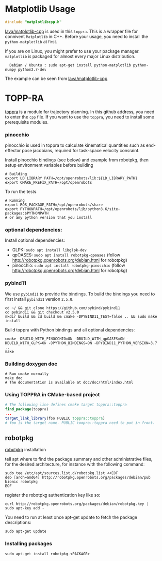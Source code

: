 # Matplotlib Usage

```C++
#include "matplotlibcpp.h"
```
[lava/matplotlib-cpp](https://github.com/lava/matplotlib-cpp) is used in this `toppra`. This is a wrapper file for connivent `Matplotlib` in C++. Before your usage, you need to install the `python-matplotlib` at first.

If you are on Linux, you might prefer to use your package manager. `matplotlib` is packaged for almost every major Linux distribution.

```shell
  Debian / Ubuntu : sudo apt-get install python-matplotlib python-numpy python2.7-dev
```
The example can be seen from [lava/matplotlib-cpp](https://github.com/lava/matplotlib-cpp).

# TOPP-RA

[toppra](https://github.com/hungpham2511/toppra) is a module for trajectory planning. In this github address, you need to enter the `cpp` file. If you want to use the `toppra`, you need to install some prerequisite modules.

### pinocchio
pinocchio is used in toppra to calculate kinematical quantities such as end-effector pose jacobians, required for task-space velocity consraint.

Install pinocchio bindings (see below) and example from robotpkg, then setup environment variables before building

```shell
# Building
export LD_LIBRARY_PATH=/opt/openrobots/lib:${LD_LIBRARY_PATH}
export CMAKE_PREFIX_PATH=/opt/openrobots
```
To run the tests
```shell
# Running
export ROS_PACKAGE_PATH=/opt/openrobots/share
export PYTHONPATH=/opt/openrobots/lib/python3.6/site-packages:$PYTHONPATH
# or any python version that you install
```
### optional dependencies:
Install optional dependencies:
- GLPK: `sudo apt install libglpk-dev`
- qpOASES: `sudo apt install robotpkg-qpoases` (follow http://robotpkg.openrobots.org/debian.html for robotpkg)
- pinocchio: `sudo apt install robotpkg-pinocchio` (follow http://robotpkg.openrobots.org/debian.html for robotpkg)

### pybind11
We use `pybind11` to provide the bindings. To build the bindings you need to first install `pybind11` version `2.5.0`.

```shell
cd ~/ && git clone https://github.com/pybind/pybind11
cd pybind11 && git checkout v2.5.0
mkdir build && cd build && cmake -DPYBIND11_TEST=false .. && sudo make install
```


Build toppra with Python bindings and all optional dependencies:

```shell
cmake -DBUILD_WITH_PINOCCHIO=ON -DBUILD_WITH_qpOASES=ON -DBUILD_WITH_GLPK=ON -DPYTHON_BINDINGS=ON -DPYBIND11_PYTHON_VERSION=3.7 ..
make
```

### Building doxygen doc
```shell
# Run cmake normally
make doc
# The documentation is available at doc/doc/html/index.html
```

### Using TOPPRA in CMake-based project

```cmake
# The following line defines cmake target toppra::toppra
find_package(toppra)
...
target_link_library(foo PUBLIC toppra::toppra)
# foo is the target name. PUBLIC toopra::toppra need to put in front.
```

## robotpkg
[robotpkg](http://robotpkg.openrobots.org/debian.html) installation 

tell apt where to find the package summary and other administrative files, for the desired architecture, for instance with the following command:

``` shell
sudo tee /etc/apt/sources.list.d/robotpkg.list <<EOF 
deb [arch=amd64] http://robotpkg.openrobots.org/packages/debian/pub bionic robotpkg 
EOF
```

register the robotpkg authentication key like so:
```shell
curl http://robotpkg.openrobots.org/packages/debian/robotpkg.key | sudo apt-key add -
```

You need to run at least once apt-get update to fetch the package descriptions:
```shell
sudo apt-get update
```

### Installing packages

`sudo apt-get install robotpkg-<PACKAGE>`